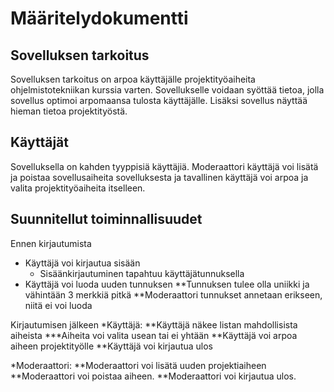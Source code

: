 # Määritelydokumentti

## Sovelluksen tarkoitus

Sovelluksen tarkoitus on arpoa käyttäjälle projektityöaiheita ohjelmistotekniikan kurssia varten. Sovellukselle voidaan syöttää tietoa, jolla sovellus optimoi arpomaansa tulosta käyttäjälle. Lisäksi sovellus näyttää hieman tietoa projektityöstä.

## Käyttäjät

Sovelluksella on kahden tyyppisiä käyttäjiä. Moderaattori käyttäjä voi lisätä ja poistaa sovellusaiheita sovelluksesta ja tavallinen käyttäjä voi arpoa ja valita projektityöaiheita itselleen.

## Suunnitellut toiminnallisuudet

Ennen kirjautumista
   * Käyttäjä voi kirjautua sisään
       - Sisäänkirjautuminen tapahtuu käyttäjätunnuksella
   * Käyttäjä voi luoda uuden tunnuksen
       **Tunnuksen tulee olla uniikki ja vähintään 3 merkkiä pitkä
       **Moderaattori tunnukset annetaan erikseen, niitä ei voi luoda

Kirjautumisen jälkeen
   *Käyttäjä:
       **Käyttäjä näkee listan mahdollisista aiheista
           ***Aiheita voi valita usean tai ei yhtään
       **Käyttäjä voi arpoa aiheen projektityölle
       **Käyttäjä voi kirjautua ulos

   *Moderaattori:
       **Moderaattori voi lisätä uuden projektiaiheen
       **Moderaattori voi poistaa aiheen.
       **Moderaattori voi kirjautua ulos. 
